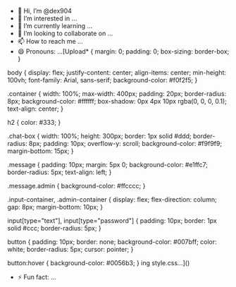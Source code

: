 - 👋 Hi, I’m @dex904
- 👀 I’m interested in ...
- 🌱 I’m currently learning ...
- 💞️ I’m looking to collaborate on ...
- 📫 How to reach me ...
- 😄 Pronouns: ...[Upload* {
    margin: 0;
    padding: 0;
    box-sizing: border-box;
}

body {
    display: flex;
    justify-content: center;
    align-items: center;
    min-height: 100vh;
    font-family: Arial, sans-serif;
    background-color: #f0f2f5;
}

.container {
    width: 100%;
    max-width: 400px;
    padding: 20px;
    border-radius: 8px;
    background-color: #ffffff;
    box-shadow: 0px 4px 10px rgba(0, 0, 0, 0.1);
    text-align: center;
}

h2 {
    color: #333;
}

.chat-box {
    width: 100%;
    height: 300px;
    border: 1px solid #ddd;
    border-radius: 8px;
    padding: 10px;
    overflow-y: scroll;
    background-color: #f9f9f9;
    margin-bottom: 15px;
}

.message {
    padding: 10px;
    margin: 5px 0;
    background-color: #e1ffc7;
    border-radius: 5px;
    text-align: left;
}

.message.admin {
    background-color: #ffcccc;
}

.input-container, .admin-container {
    display: flex;
    flex-direction: column;
    gap: 8px;
    margin-bottom: 10px;
}

input[type="text"], input[type="password"] {
    padding: 10px;
    border: 1px solid #ccc;
    border-radius: 5px;
}

button {
    padding: 10px;
    border: none;
    background-color: #007bff;
    color: white;
    border-radius: 5px;
    cursor: pointer;
}

button:hover {
    background-color: #0056b3;
}
ing style.css…]()

- ⚡ Fun fact: ...

<!---
dex904/dex904 is a ✨ special ✨ repository because its `README.md` (this file) appears on your GitHub profile.
You can click the Preview link to take a look at your changes.
--->
